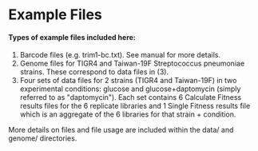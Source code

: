 # Example Files

#### Types of example files included here:
1. Barcode files (e.g. trim1-bc.txt). See manual for more details.
2. Genome files for TIGR4 and Taiwan-19F Streptococcus pneumoniae strains. These correspond to data files in (3).
3. Four sets of data files for 2 strains (TIGR4 and Taiwan-19F) in two experimental conditions: glucose and glucose+daptomycin (simply referred to as "daptomycin"). Each set contains 6 Calculate Fitness results files for the 6 replicate libraries and 1 Single Fitness results file which is an aggregate of the 6 libraries for that strain + condition. 

More details on files and file usage are included within the data/ and genome/ directories.
